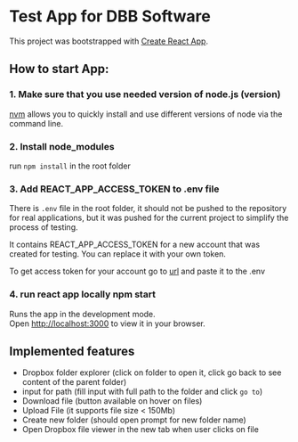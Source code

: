 # Test App for DBB Software

This project was bootstrapped with [Create React App](https://github.com/facebook/create-react-app).

## How to start App: 

### 1. Make sure that you use needed version of node.js (version)

[nvm](https://github.com/nvm-sh/nvm/blob/master/README.md) allows you to quickly install and use different versions of node via the command line.

### 2. Install node_modules 
run `npm install` in the root folder

### 3. Add REACT_APP_ACCESS_TOKEN to .env file

There is `.env` file in the root folder, it should not be pushed to the repository for real applications, but it was pushed for the current project to simplify the process of testing. 

It contains REACT_APP_ACCESS_TOKEN for a new account that was created for testing. 
You can replace it with your own token. 

To get access token for your account go to [url](https://) and paste it to the .env  


### 4. run react app locally npm start


Runs the app in the development mode.\
Open [http://localhost:3000](http://localhost:3000) to view it in your browser.

## Implemented features

- Dropbox folder explorer (click on folder to open it, click go back to see content of the parent folder)
- input for path (fill input with full path to the folder and click `go to`) 
- Download file (button available on hover on files)
- Upload File (it supports file size < 150Mb)
- Create new folder (should open prompt for new folder name)
- Open Dropbox file viewer in the new tab when user clicks on file

